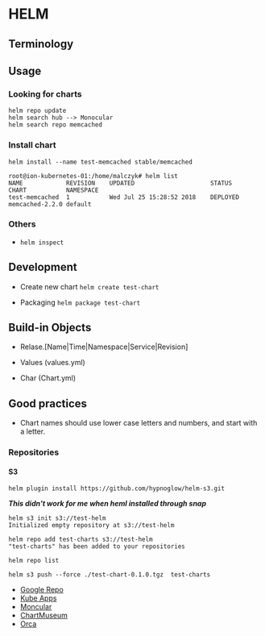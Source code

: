 # HELM

## Terminology


## Usage

### Looking for charts

```
helm repo update
helm search hub --> Monocular
helm search repo memcached
```

### Install chart

```
helm install --name test-memcached stable/memcached
```

```
root@ion-kubernetes-01:/home/malczyk# helm list
NAME          	REVISION	UPDATED                 	STATUS  	CHART          	NAMESPACE
test-memcached	1       	Wed Jul 25 15:28:52 2018	DEPLOYED	memcached-2.2.0	default  
```

### Others

* ```helm inspect```

## Development

* Create new chart ```helm create test-chart```

* Packaging ```helm package test-chart```

## Build-in Objects

* Relase.[Name|Time|Namespace|Service|Revision]

* Values (values.yml)

* Char (Chart.yml)

## Good practices

* Chart names should use lower case letters and numbers, and start with a letter.


### Repositories

#### S3

```
helm plugin install https://github.com/hypnoglow/helm-s3.git
```
***This didn't work for me when heml installed through snap***

```
helm s3 init s3://test-helm
Initialized empty repository at s3://test-helm
```

```
helm repo add test-charts s3://test-helm
"test-charts" has been added to your repositories
```


```
helm repo list
```

```
helm s3 push --force ./test-chart-0.1.0.tgz  test-charts
```

* [Google Repo](https://kubernetes-charts.storage.googleapis.com/)
* [Kube Apps](https://hub.kubeapps.com/)
* [Moncular](https://github.com/helm/monocular)
* [ChartMuseum](https://github.com/helm/chartmuseum)
* [Orca](https://github.com/nuvo/orca)
